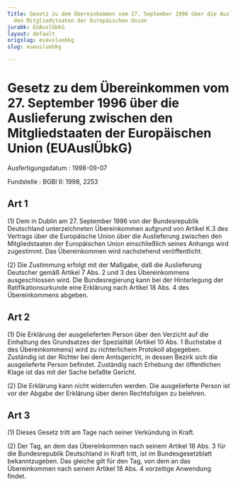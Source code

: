 ```yaml
---
Title: Gesetz zu dem Übereinkommen vom 27. September 1996 über die Auslieferung zwischen
  den Mitgliedstaaten der Europäischen Union
jurabk: EUAuslÜbkG
layout: default
origslug: euausluebkg
slug: euausluebkg

---
```


# Gesetz zu dem Übereinkommen vom 27. September 1996 über die Auslieferung zwischen den Mitgliedstaaten der Europäischen Union (EUAuslÜbkG)

Ausfertigungsdatum
:   1998-09-07

Fundstelle
:   BGBl II: 1998, 2253



## Art 1

(1) Dem in Dublin am 27. September 1996 von der Bundesrepublik
Deutschland unterzeichneten Übereinkommen aufgrund von Artikel K.3 des
Vertrags über die Europäische Union über die Auslieferung zwischen den
Mitgliedstaaten der Europäischen Union einschließlich seines Anhangs
wird zugestimmt. Das Übereinkommen wird nachstehend veröffentlicht.

(2) Die Zustimmung erfolgt mit der Maßgabe, daß die Auslieferung
Deutscher gemäß Artikel 7 Abs. 2 und 3 des Übereinkommens
ausgeschlossen wird. Die Bundesregierung kann bei der Hinterlegung der
Ratifikationsurkunde eine Erklärung nach Artikel 18 Abs. 4 des
Übereinkommens abgeben.


## Art 2

(1) Die Erklärung der ausgelieferten Person über den Verzicht auf die
Einhaltung des Grundsatzes der Spezialität (Artikel 10 Abs. 1
Buchstabe d des Übereinkommens) wird zu richterlichem Protokoll
abgegeben. Zuständig ist der Richter bei dem Amtsgericht, in dessen
Bezirk sich die ausgelieferte Person befindet. Zuständig nach Erhebung
der öffentlichen Klage ist das mit der Sache befaßte Gericht.

(2) Die Erklärung kann nicht widerrufen werden. Die ausgelieferte
Person ist vor der Abgabe der Erklärung über deren Rechtsfolgen zu
belehren.


## Art 3

(1) Dieses Gesetz tritt am Tage nach seiner Verkündung in Kraft.

(2) Der Tag, an dem das Übereinkommen nach seinem Artikel 18 Abs. 3
für die Bundesrepublik Deutschland in Kraft tritt, ist im
Bundesgesetzblatt bekanntzugeben. Das gleiche gilt für den Tag, von
dem an das Übereinkommen nach seinem Artikel 18 Abs. 4 vorzeitige
Anwendung findet.

